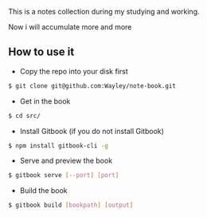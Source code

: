 This is a notes collection during my studying and working.

Now i will accumulate more and more

## How to use it

- Copy the repo into your disk first

```bash
$ git clone git@github.com:Wayley/note-book.git
```

- Get in the book

```bash
$ cd src/
```

- Install Gitbook (if you do not install Gitbook)

```bash
$ npm install gitbook-cli -g
```

- Serve and preview the book

```bash
$ gitbook serve [--port] [port]
```

- Build the book

```bash
$ gitbook build [bookpath] [output]
```
